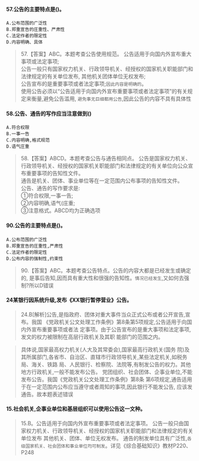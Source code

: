 #### 57.公告的主要特点是()。
    A.公布范围的广泛性
    B.郑重宣告的庄重性、严肃性
    C.法定作者的限定性
    D.内容明确、具体
    
>   57.【答案】ABC。本题考查公告使用规范。
公告适用于向国内外宣布重大事项或法定事项; <br>
公告一般只有国家权力机关、行政领导机关、经授权的国家机关职能部门和法律规定的有关单位发布,
其他机关团体单位无权发布;<br>
公告宣布的是重要事项或者法定事项;`因此内容是明确的`。<br>
使用公告必须以“公告适用于向国内外宣布重要事项或者法定事项”的有关规定来衡量,避免公告滥用,
`避免事无巨细都用公告`,因此公告的内容不具有具体性<br>

#### 58.公告、通告的写作应当注意做到()
    A.符合权限
    B.一事一告
    C.内容明确,格式规范
    D.语气庄重
    
>   58.【答案】ABCD。本题考查公告与通告相同点。
公告是国家权力机关、行政领导机关、经授权的国家机关职能部门和法律规定的有关单位向公众宣布重要事项的告知性文件。<br>
通告是机关、团体、事业单位等在一定范围内公布事项的告知性文件。   
公告、通告的写作要求是:<br>
①符合权限,一事一告;<br>
②内容明确,语气(庄重;<br>
③注意格式。ABCD均为正确选项<br>


#### 90.公告的主要特点是()。
    A.公布范围的广泛性
    B.郑重宣告的庄重性,严肃性
    C.法定作者的限定性
    D.公布内容的强制性,约束性
>   90.【答案】ABC。本题考查公告特点。公告的内容大都是已经发生或确定的,
是事后告知,因而具有重大性和很强的告知性。`情况已经发生`,又如何去强制?所以D错误

#### 24某银行因系统升级,发布《XX银行暂停营业》公告。
>   24.B[解析]公告,是指政府、团体对重大事件当众正式公布或者公开宣告,宣布。我国
    《党政机关公文处理工作条例》第8条第5项规定,公告适用于向国内外宣布重要事项或者法
    定事项。由于公告宣布的是重大事项和法定事项,发文的权力被限制在高层行政机关及其职
    能部门的范围之内。
    
>   具体说,国家最高权力机关(人大及其常委会),国家最高行政机关(国务
    院)及其所属部门,各省市、自治区、直辖市行政领导机关,某些法定机关,如税务局、海关、铁路
    局、人民银行、检察院、法院等,有制发公告的权力。其他地方行政机关,一般不能发布公告。
    党团组织、社会团体、企事业单位,不能发布公告。我国《党政机关公文处理工作条例》第8条
    第6项规定,通告适用于在一定范围内公布应当遵守或者周知的事项,因此银行不能发公告,
    应该发通告。故本题表述错误

#### 15.社会机关,企事业单位和基层组织可以使用公告这一文种。
>   15.B。公告适用于向国内外宣布重要事项或者法定事项。
公告一般只由国家权力机关、行政领导机关、经授权的国家机关职能部门和法律规定的有关单位发布
    其他机关、团体、单位无权发布。
    通告的制发单位具有广泛性,`各级国家机关、社会团体和事业单位均可制发`。详见《综合基础知识》教材P220、P248    




